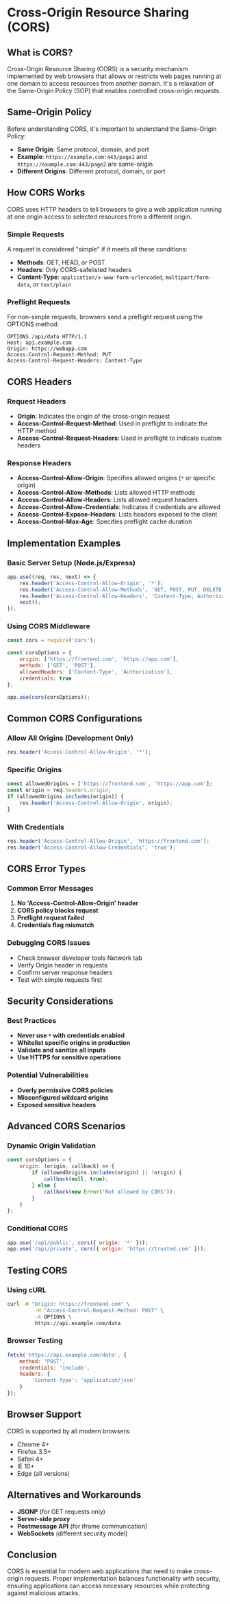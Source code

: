 # Cross-Origin Resource Sharing (CORS)

## What is CORS?

Cross-Origin Resource Sharing (CORS) is a security mechanism implemented by web browsers that allows or restricts web pages running at one domain to access resources from another domain. It's a relaxation of the Same-Origin Policy (SOP) that enables controlled cross-origin requests.

## Same-Origin Policy

Before understanding CORS, it's important to understand the Same-Origin Policy:

- **Same Origin**: Same protocol, domain, and port
- **Example**: `https://example.com:443/page1` and `https://example.com:443/page2` are same-origin
- **Different Origins**: Different protocol, domain, or port

## How CORS Works

CORS uses HTTP headers to tell browsers to give a web application running at one origin access to selected resources from a different origin.

### Simple Requests

A request is considered "simple" if it meets all these conditions:

- **Methods**: GET, HEAD, or POST
- **Headers**: Only CORS-safelisted headers
- **Content-Type**: `application/x-www-form-urlencoded`, `multipart/form-data`, or `text/plain`

### Preflight Requests

For non-simple requests, browsers send a preflight request using the OPTIONS method:

```http
OPTIONS /api/data HTTP/1.1
Host: api.example.com
Origin: https://webapp.com
Access-Control-Request-Method: PUT
Access-Control-Request-Headers: Content-Type
```

## CORS Headers

### Request Headers

- **Origin**: Indicates the origin of the cross-origin request
- **Access-Control-Request-Method**: Used in preflight to indicate the HTTP method
- **Access-Control-Request-Headers**: Used in preflight to indicate custom headers

### Response Headers

- **Access-Control-Allow-Origin**: Specifies allowed origins (`*` or specific origin)
- **Access-Control-Allow-Methods**: Lists allowed HTTP methods
- **Access-Control-Allow-Headers**: Lists allowed request headers
- **Access-Control-Allow-Credentials**: Indicates if credentials are allowed
- **Access-Control-Expose-Headers**: Lists headers exposed to the client
- **Access-Control-Max-Age**: Specifies preflight cache duration

## Implementation Examples

### Basic Server Setup (Node.js/Express)

```javascript
app.use((req, res, next) => {
    res.header('Access-Control-Allow-Origin', '*');
    res.header('Access-Control-Allow-Methods', 'GET, POST, PUT, DELETE');
    res.header('Access-Control-Allow-Headers', 'Content-Type, Authorization');
    next();
});
```

### Using CORS Middleware

```javascript
const cors = require('cors');

const corsOptions = {
    origin: ['https://frontend.com', 'https://app.com'],
    methods: ['GET', 'POST'],
    allowedHeaders: ['Content-Type', 'Authorization'],
    credentials: true
};

app.use(cors(corsOptions));
```

## Common CORS Configurations

### Allow All Origins (Development Only)

```javascript
res.header('Access-Control-Allow-Origin', '*');
```

### Specific Origins

```javascript
const allowedOrigins = ['https://frontend.com', 'https://app.com'];
const origin = req.headers.origin;
if (allowedOrigins.includes(origin)) {
    res.header('Access-Control-Allow-Origin', origin);
}
```

### With Credentials

```javascript
res.header('Access-Control-Allow-Origin', 'https://frontend.com');
res.header('Access-Control-Allow-Credentials', 'true');
```

## CORS Error Types

### Common Error Messages

1. **No 'Access-Control-Allow-Origin' header**
2. **CORS policy blocks request**
3. **Preflight request failed**
4. **Credentials flag mismatch**

### Debugging CORS Issues

- Check browser developer tools Network tab
- Verify Origin header in requests
- Confirm server response headers
- Test with simple requests first

## Security Considerations

### Best Practices

- **Never use `*` with credentials enabled**
- **Whitelist specific origins in production**
- **Validate and sanitize all inputs**
- **Use HTTPS for sensitive operations**

### Potential Vulnerabilities

- **Overly permissive CORS policies**
- **Misconfigured wildcard origins**
- **Exposed sensitive headers**

## Advanced CORS Scenarios

### Dynamic Origin Validation

```javascript
const corsOptions = {
    origin: (origin, callback) => {
        if (allowedOrigins.includes(origin) || !origin) {
            callback(null, true);
        } else {
            callback(new Error('Not allowed by CORS'));
        }
    }
};
```

### Conditional CORS

```javascript
app.use('/api/public', cors({ origin: '*' }));
app.use('/api/private', cors({ origin: 'https://trusted.com' }));
```

## Testing CORS

### Using cURL

```bash
curl -H "Origin: https://frontend.com" \
         -H "Access-Control-Request-Method: POST" \
         -X OPTIONS \
         https://api.example.com/data
```

### Browser Testing

```javascript
fetch('https://api.example.com/data', {
    method: 'POST',
    credentials: 'include',
    headers: {
        'Content-Type': 'application/json'
    }
});
```

## Browser Support

CORS is supported by all modern browsers:
- Chrome 4+
- Firefox 3.5+
- Safari 4+
- IE 10+
- Edge (all versions)

## Alternatives and Workarounds

- **JSONP** (for GET requests only)
- **Server-side proxy**
- **Postmessage API** (for iframe communication)
- **WebSockets** (different security model)

## Conclusion

CORS is essential for modern web applications that need to make cross-origin requests. Proper implementation balances functionality with security, ensuring applications can access necessary resources while protecting against malicious attacks.